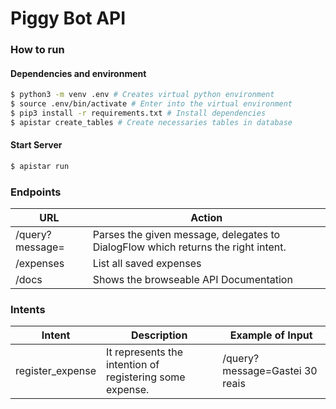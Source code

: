 # Piggy Bot API

### How to run
#### Dependencies and environment
```bash
$ python3 -m venv .env # Creates virtual python environment
$ source .env/bin/activate # Enter into the virtual environment
$ pip3 install -r requirements.txt # Install dependencies
$ apistar create_tables # Create necessaries tables in database
```
#### Start Server 
```bash
$ apistar run
```

### Endpoints

URL | Action
------------ | -------------
/query?message= | Parses the given message, delegates to DialogFlow which returns the right intent.
/expenses | List all saved expenses 
/docs | Shows the browseable API Documentation

### Intents

Intent | Description | Example of Input
------------ | ------------- | ---------
register_expense | It represents the intention of registering some expense. | /query?message=Gastei 30 reais
